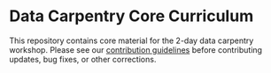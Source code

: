 Data Carpentry Core Curriculum
=============

This repository contains core material for the 2-day data carpentry workshop. Please see our [contribution guidelines](https://github.com/datacarpentry/datacarpentry/blob/master/CONTRIBUTING.md) before contributing updates, bug fixes, or other corrections.
 
